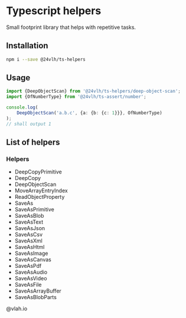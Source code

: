# Typescript helpers

Small footprint library that helps with repetitive tasks.

## Installation

```bash
npm i --save @24vlh/ts-helpers
```

## Usage

```ts
import {DeepObjectScan} from '@24vlh/ts-helpers/deep-object-scan';
import {OfNumberType} from '@24vlh/ts-assert/number';

console.log(
    DeepObjectScan('a.b.c', {a: {b: {c: 1}}}, OfNumberType)
);
// shall output 1
```

## List of helpers

### Helpers

- DeepCopyPrimitive
- DeepCopy
- DeepObjectScan
- MoveArrayEntryIndex
- ReadObjectProperty
- SaveAs
- SaveAsPrimitive
- SaveAsBlob
- SaveAsText
- SaveAsJson
- SaveAsCsv
- SaveAsXml
- SaveAsHtml
- SaveAsImage
- SaveAsCanvas
- SaveAsPdf
- SaveAsAudio
- SaveAsVideo
- SaveAsFile
- SaveAsArrayBuffer
- SaveAsBlobParts

@vlah.io
